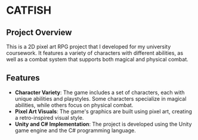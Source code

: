 # CATFISH

## Project Overview
This is a 2D pixel art RPG project that I developed for my university coursework. It features a variety of characters with different abilities, as well as a combat system that supports both magical and physical combat.

## Features
- **Character Variety**: The game includes a set of characters, each with unique abilities and playstyles. Some characters specialize in magical abilities, while others focus on physical combat.
- **Pixel Art Visuals**: The game's graphics are built using pixel art, creating a retro-inspired visual style.
- **Unity and C# Implementation**: The project is developed using the Unity game engine and the C# programming language.
